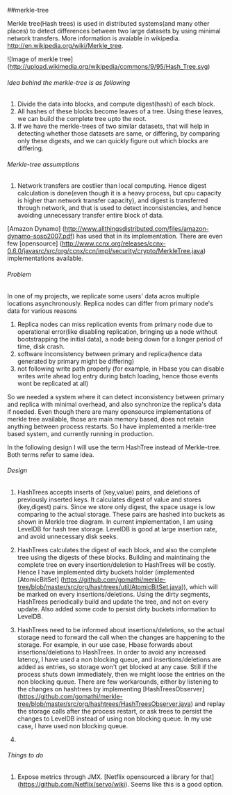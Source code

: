 ##merkle-tree

Merkle tree(Hash trees) is used in distributed systems(and many other places) to detect differences between two large datasets by using minimal network transfers. More information is avaiable in wikipedia. http://en.wikipedia.org/wiki/Merkle_tree. 

![Image of merkle tree] 
(http://upload.wikimedia.org/wikipedia/commons/9/95/Hash_Tree.svg)


###### Idea behind the merkle-tree is as following

1. Divide the data into blocks, and compute digest(hash) of each block. 
2. All hashes of these blocks become leaves of a tree. Using these leaves, we can build the complete tree upto the root.
3. If we have the merkle-trees of two similar datasets, that will help in detecting whether those datasets are same, or differing, by comparing only these digests, and we can quickly figure out which blocks are differing.

###### Merkle-tree assumptions

1) Network transfers are costlier than local computing. Hence digest calculation is done(even though it is a heavy process, but cpu capacity is higher than network transfer capacity), and digest is transferred through network, and that is used to detect inconsistencies, and hence avoiding unnecessary transfer entire block of data.

[Amazon Dynamo] (http://www.allthingsdistributed.com/files/amazon-dynamo-sosp2007.pdf) has used that in its implementation.
There are even few [opensource] (http://www.ccnx.org/releases/ccnx-0.6.0/javasrc/src/org/ccnx/ccn/impl/security/crypto/MerkleTree.java) implementations available. 

###### Problem

In one of my projects, we replicate some users' data acros multiple locations asynchronously. Replica nodes can differ from primary node's data for various reasons

1. Replica nodes can miss replication events from primary node due to operational error(like disabling replication, bringing up a node without bootstrapping the initial data), a node being down for a longer period of time, disk crash.
2. software inconsistency between primary and replica(hence data generated by primary might be differing)
3. not following write path properly (for example, in Hbase you can disable writes write ahead log entry during batch loading, hence those events wont be replicated at all)

So we needed a system where it can detect inconsistency between primary and replica with minimal overhead, and also synchronize the replica's data if needed. Even though there are many opensource implementations of merkle tree available, those are main memory based, does not retain anything between process restarts. So I have implemented a merkle-tree based system, and currently running in production. 

In the following design I will use the term HashTree instead of Merkle-tree. Both terms refer to same idea.

###### Design

1. HashTrees accepts inserts of (key,value) pairs, and deletions of previously inserted keys. It calculates digest of value and stores (key,digest) pairs. Since we store only digest, the space usage is low comparing to the actual storage. These pairs are hashed into buckets as shown in Merkle tree diagram. In current implementation, I am using LevelDB for hash tree storage. LevelDB is good at large insertion rate, and avoid unnecessary disk seeks. 

2. HashTrees calculates the digest of each block, and also the complete tree using the digests of these blocks. Building and maintinaing the complete tree on every insertion/deletion to HashTrees will be costly. Hence I have implemented dirty buckets holder (implemented [AtomicBitSet] (https://github.com/gomathi/merkle-tree/blob/master/src/org/hashtrees/util/AtomicBitSet.java)), which will be marked on every insertions/deletions. Using the dirty segments, HashTrees periodically build and update the tree, and not on every update. Also added some code to persist dirty buckets information to LevelDB. 

3. HashTrees need to be informed about insertions/deletions, so the actual storage need to forward the call when the changes are happening to the storage. For example, in our use case, Hbase forwards about insertions/deletions to HashTrees. In order to avoid any increased latency, I have used a non blocking queue, and insertions/deletions are added as entries, so storage won't get blocked at any case. Still if the process shuts down immediately, then we might loose the entries on the non blocking queue. There are few workarounds, either by listening to the changes on hashtrees by implementing [HashTreesObserver] (https://github.com/gomathi/merkle-tree/blob/master/src/org/hashtrees/HashTreesObserver.java) and replay the storage calls after the process restart, or ask trees to persist the changes to LevelDB instead of using non blocking queue. In my use case, I have used non blocking queue.

4. 

###### Things to do
1. Expose metrics through JMX. [Netflix opensourced a library for that] (https://github.com/Netflix/servo/wiki). Seems like this is a good option.



